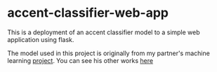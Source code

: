 # accent-classifier-web-app
This is a deployment of an accent classifier model to a simple web application using flask. 

The model used in this project is originally from my partner's machine learning [project](https://kykyleoh.github.io/portfolio/accent-detection/). You can see his other works [here](https://kykyleoh.github.io)
